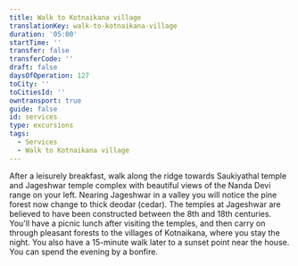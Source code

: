 ```yaml
---
title: Walk to Kotnaikana village
translationKey: walk-to-kotnaikana-village
duration: '05:00'
startTime: ''
transfer: false
transferCode: ''
draft: false
daysOfOperation: 127
toCity: ''
toCitiesId: ''
owntransport: true
guide: false
id: services
type: excursions
tags:
  - Services
  - Walk to Kotnaikana village
---
```

After a leisurely breakfast, walk along the ridge towards Saukiyathal temple and Jageshwar temple complex with beautiful views of the Nanda Devi range on your left. Nearing Jageshwar in a valley you will notice the pine forest now change to thick deodar (cedar). The temples at Jageshwar are believed to have been constructed between the 8th and 18th centuries.    You'll have a picnic lunch after visiting the temples, and then carry on through pleasant forests to the villages of Kotnaikana, where you stay the night. You also have a 15-minute walk later to a sunset point near the house. You can spend the evening by a bonfire.